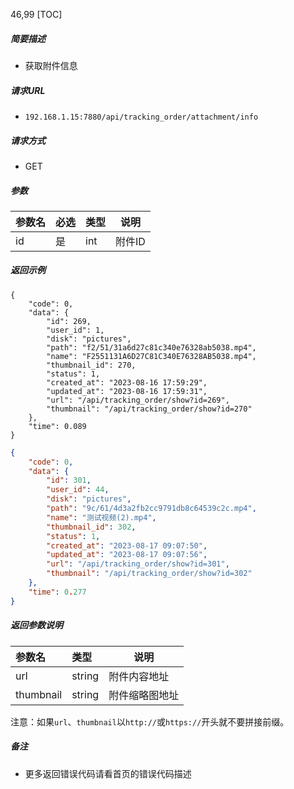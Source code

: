46,99
[TOC]

##### 简要描述

- 获取附件信息

##### 请求URL

- ` 192.168.1.15:7880/api/tracking_order/attachment/info `

##### 请求方式

- GET

##### 参数

| 参数名 | 必选 | 类型  | 说明   |
|:----|:---|:----|------|
| id  | 是  | int | 附件ID |

##### 返回示例

```
{
    "code": 0,
    "data": {
        "id": 269,
        "user_id": 1,
        "disk": "pictures",
        "path": "f2/51/31a6d27c81c340e76328ab5038.mp4",
        "name": "F2551131A6D27C81C340E76328AB5038.mp4",
        "thumbnail_id": 270,
        "status": 1,
        "created_at": "2023-08-16 17:59:29",
        "updated_at": "2023-08-16 17:59:31",
        "url": "/api/tracking_order/show?id=269",
        "thumbnail": "/api/tracking_order/show?id=270"
    },
    "time": 0.089
}
```

```json
{
    "code": 0,
    "data": {
        "id": 301,
        "user_id": 44,
        "disk": "pictures",
        "path": "9c/61/4d3a2fb2cc9791db8c64539c2c.mp4",
        "name": "测试视频(2).mp4",
        "thumbnail_id": 302,
        "status": 1,
        "created_at": "2023-08-17 09:07:50",
        "updated_at": "2023-08-17 09:07:56",
        "url": "/api/tracking_order/show?id=301",
        "thumbnail": "/api/tracking_order/show?id=302"
    },
    "time": 0.277
}
```

##### 返回参数说明

| 参数名       | 类型     | 说明      |
|:----------|:-------|---------|
| url       | string | 附件内容地址  |
| thumbnail | string | 附件缩略图地址 |

注意：如果`url`、`thumbnail`以`http://`或`https://`开头就不要拼接前缀。

##### 备注

- 更多返回错误代码请看首页的错误代码描述




